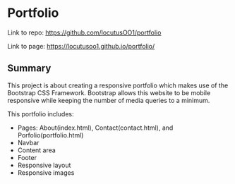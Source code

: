 # Portfolio

Link to repo: <https://github.com/locutusOO1/portfolio>

Link to page: <https://locutusoo1.github.io/portfolio/>

## Summary
This project is about creating a responsive portfolio which makes use of the Bootstrap CSS Framework. Bootstrap allows this website to be mobile responsive while keeping the number of media queries to a minimum.

This portfolio includes:
* Pages: About(index.html), Contact(contact.html), and Porfolio(portfolio.html)
* Navbar
* Content area
* Footer
* Responsive layout
* Responsive images

